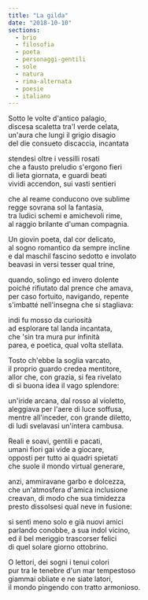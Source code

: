 ```yaml
---
title: "La gilda"
date: "2018-10-10"
sections:
  - brio
  - filosofia
  - poeta
  - personaggi-gentili
  - sole
  - natura
  - rima-alternata
  - poesie
  - italiano
---
```


Sotto le volte d'antico palagio,\
discesa scaletta tra'l verde celata,\
un'aura che lungi il grigio disagio\
del die consueto discaccia, incantata

stendesi oltre i vessilli rosati\
che a fausto preludio s'ergono fieri\
di lieta giornata, e guardi beati\
vividi accendon, sui vasti sentieri

che al reame conducono ove sublime\
regge sovrana sol la fantasia,\
tra ludici schemi e amichevoli rime,\
al raggio brilante d'uman compagnia.

Un giovin poeta, dal cor delicato,\
al sogno romantico da sempre incline\
e dal maschil fascino sedotto e involato\
beavasi in versi tesser qual trine,

quando, solingo ed invero dolente\
poiché rifiutato dal prence che amava,\
per caso fortuito, navigando, repente\
s'imbatté nell'insegna che si stagliava:

indi fu mosso da curiosità\
ad esplorare tal landa incantata,\
che 'sin tra mura pur infinità\
parea, e poetica, qual volta stellata.

Tosto ch'ebbe la soglia varcato,\
il proprio guardo credea mentitore,\
allor che, con grazia, si fea rivelato\
di sì buona idea il vago splendore:

un'iride arcana, dal rosso al violetto,\
aleggiava per l'aere di luce soffusa,\
mentre all'inceder, con grande diletto,\
di ludi svelavasi un'intera cambusa.

Reali e soavi, gentili e pacati,\
umani fiori gai vide a giocare,\
opposti per tutto ai quadri spietati\
che suole il mondo virtual generare,

anzi, ammiravane garbo e dolcezza,\
che un'atmosfera d'amica inclusione\
creavan, di modo che sua timidezza\
presto dissolsesi qual neve in fusione:

si sentì meno solo e già nuovi amici\
parlando conobbe, a sua indol vicino,\
ed il bel meriggio trascorser felici\
di quel solare giorno ottobrino.

O lettori, dei sogni i tenui colori\
pur tra le tenebre d'un mar tempestoso\
giammai obliate e ne siate latori,\
il mondo pingendo con tratto armonioso.
